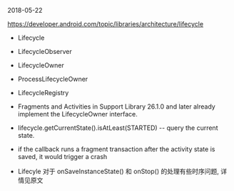 2018-05-22

https://developer.android.com/topic/libraries/architecture/lifecycle

+ Lifecycle
+ LifecycleObserver
+ LifecycleOwner
+ ProcessLifecycleOwner
+ LifecycleRegistry

+ Fragments and Activities in Support Library 26.1.0 and later already implement the LifecycleOwner interface.
+ lifecycle.getCurrentState().isAtLeast(STARTED) -- query the current state.
+ if the callback runs a fragment transaction after the activity state is saved, it would trigger a crash


+ Lifecyle 对于  onSaveInstanceState() 和 onStop() 的处理有些时序问题, 详情见原文